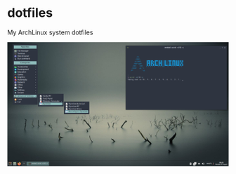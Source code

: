 # dotfiles
My ArchLinux system dotfiles

![Screenshot 1](Pictures/Screenshots/2020-08-10-003128_1366x768_scrot.png?raw=true)
